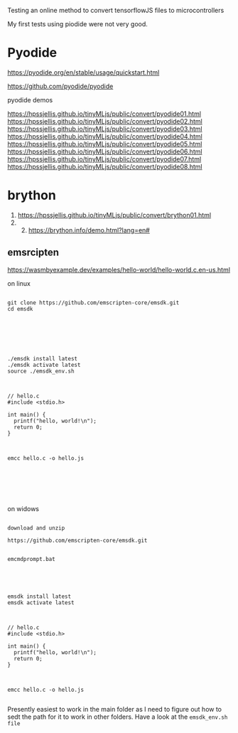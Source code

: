 Testing an online method to convert tensorflowJS files to microcontrollers



My first tests using piodide were not very good.


# Pyodide

https://pyodide.org/en/stable/usage/quickstart.html

https://github.com/pyodide/pyodide

pyodide demos

https://hpssjellis.github.io/tinyMLjs/public/convert/pyodide01.html    
https://hpssjellis.github.io/tinyMLjs/public/convert/pyodide02.html    
https://hpssjellis.github.io/tinyMLjs/public/convert/pyodide03.html    
https://hpssjellis.github.io/tinyMLjs/public/convert/pyodide04.html    
https://hpssjellis.github.io/tinyMLjs/public/convert/pyodide05.html    
https://hpssjellis.github.io/tinyMLjs/public/convert/pyodide06.html    
https://hpssjellis.github.io/tinyMLjs/public/convert/pyodide07.html   
https://hpssjellis.github.io/tinyMLjs/public/convert/pyodide08.html   


#  brython

1.   https://hpssjellis.github.io/tinyMLjs/public/convert/brython01.html
2.   2. https://brython.info/demo.html?lang=en#




## emsrcipten  


https://wasmbyexample.dev/examples/hello-world/hello-world.c.en-us.html

on linux

```

git clone https://github.com/emscripten-core/emsdk.git
cd emsdk







./emsdk install latest
./emsdk activate latest
source ./emsdk_env.sh



// hello.c
#include <stdio.h>

int main() {
  printf("hello, world!\n");
  return 0;
}



emcc hello.c -o hello.js







```


on widows


```

download and unzip

https://github.com/emscripten-core/emsdk.git


emcmdprompt.bat





emsdk install latest
emsdk activate latest



// hello.c
#include <stdio.h>

int main() {
  printf("hello, world!\n");
  return 0;
}



emcc hello.c -o hello.js


```


Presently easiest to work in the main folder as I need to figure out how to sedt the path for it to work in other folders. Have a look at the ```emsdk_env.sh file```



